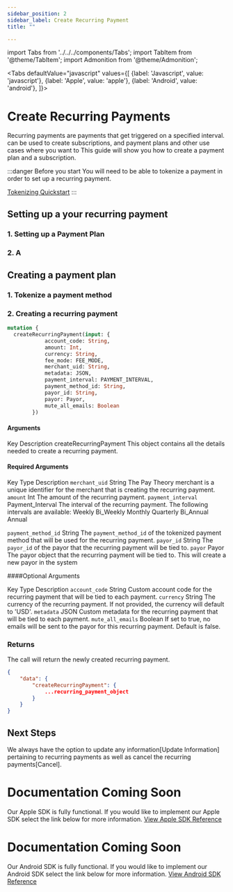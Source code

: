 ```yaml
---
sidebar_position: 2
sidebar_label: Create Recurring Payment
title: ""

---
```


<!-- Guide Coming Soon

## API Link
* [Create Recurring Payment](../../api/recurring#create-recurring-payment) -->


import Tabs from '../../../components/Tabs';
import TabItem from '@theme/TabItem';
import Admonition from '@theme/Admonition';

<Tabs
  defaultValue="javascript"
  values={[
    {label: 'Javascript', value: 'javascript'},
    {label: 'Apple', value: 'apple'},
    {label: 'Android', value: 'android'},
  ]}>
  
  <TabItem value="javascript">

# Create Recurring Payments
Recurring payments are payments that get triggered on a specified interval. can be used to create subscriptions, and payment plans and other use cases where you want to  This guide will show you how to create a payment plan and a subscription. 

:::danger Before you start
You will need to be able to tokenize a payment in order to set up a recurring payment. 

<a href= "../../online_payments/tokenizing/quickstart" class="button button--primary button--md">Tokenizing Quickstart</a>
:::

## Setting up a your recurring payment

### 1. Setting up a Payment Plan

### 2. A

## Creating a payment plan

### 1. Tokenize a payment method 

### 2. Creating a recurring payment
```graphql
mutation {
  createRecurringPayment(input: {
            account_code: String, 
            amount: Int, 
            currency: String, 
            fee_mode: FEE_MODE, 
            merchant_uid: String, 
            metadata: JSON, 
            payment_interval: PAYMENT_INTERVAL, 
            payment_method_id: String, 
            payor_id: String, 
            payor: Payor, 
            mute_all_emails: Boolean
        })
```
#### Arguments

Key
Description
createRecurringPayment
This object contains all the details needed to create a recurring payment.


#### Required Arguments

Key
Type
Description
`merchant_uid`
String
The Pay Theory merchant is a unique identifier for the merchant that is creating the recurring payment.
`amount`
Int
The amount of the recurring payment.
`payment_interval`
Payment_Interval
The interval of the recurring payment. The following intervals are available:
Weekly
Bi_Weekly
Monthly
Quarterly
Bi_Annual
Annual


`payment_method_id`
String
The `payment_method_id` of the tokenized payment method that will be used for the recurring payment.
`payor_id`
String
The `payor_id` of the payor that the recurring payment will be tied to.
`payor`
Payor
The payor object that the recurring payment will be tied to. This will create a new payor in the system


####Optional Arguments

Key
Type
Description
`account_code`
String
Custom account code for the recurring payment that will be tied to each payment.
`currency`
String
The currency of the recurring payment. If not provided, the currency will default to 'USD'.
`metadata`
JSON
Custom metadata for the recurring payment that will be tied to each payment.
`mute_all_emails`
Boolean
If set to true, no emails will be sent to the payor for this recurring payment. Default is false.



### Returns
The call will return the newly created recurring payment.

```json
{
    "data": {
        "createRecurringPayment": {
            ...recurring_payment_object
        }
    }
}
```

## Next Steps
We always have the option to update any information[Update Information] pertaining to recurring payments as well as cancel the recurring payments[Cancel].




</TabItem>
  <TabItem value="apple">

# Documentation Coming Soon
Our Apple SDK is fully functional. If you would like to implement our Apple SDK select the link below for more information.
<a href= "../../sdk/apple/main" class="button button--primary button--md">View Apple SDK Reference</a>

  </TabItem>

  <TabItem value="android">

# Documentation Coming Soon
Our Android SDK is fully functional. If you would like to implement our Android SDK select the link below for more information.
<a href= "../../sdk/android/main" class="button button--primary button--md">View Android SDK Reference</a>

  </TabItem>

</Tabs>






